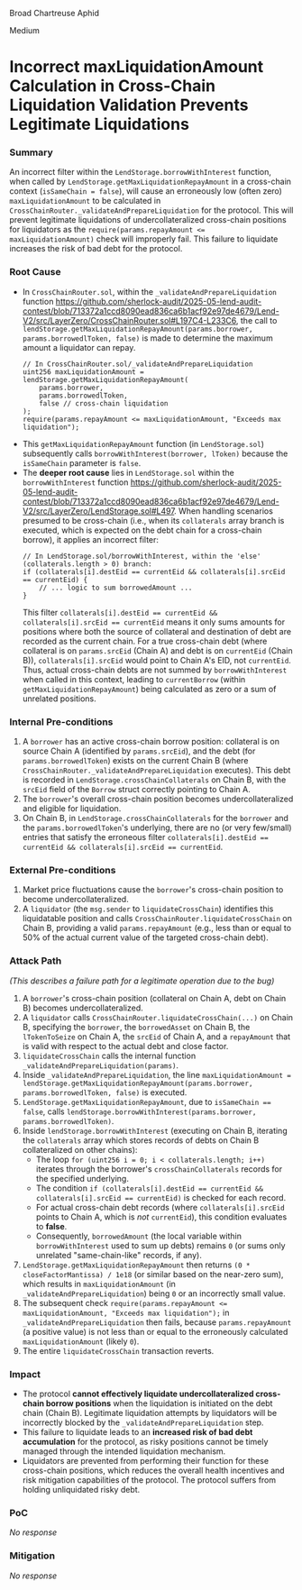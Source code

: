 Broad Chartreuse Aphid

Medium

# Incorrect maxLiquidationAmount Calculation in Cross-Chain Liquidation Validation Prevents Legitimate Liquidations

### Summary

An incorrect filter within the `LendStorage.borrowWithInterest` function, when called by `LendStorage.getMaxLiquidationRepayAmount` in a cross-chain context (`isSameChain = false`), will cause an erroneously low (often zero) `maxLiquidationAmount` to be calculated in `CrossChainRouter._validateAndPrepareLiquidation` for the protocol. This will prevent legitimate liquidations of undercollateralized cross-chain positions for liquidators as the `require(params.repayAmount <= maxLiquidationAmount)` check will improperly fail. This failure to liquidate increases the risk of bad debt for the protocol.


### Root Cause

- In `CrossChainRouter.sol`, within the `_validateAndPrepareLiquidation` function https://github.com/sherlock-audit/2025-05-lend-audit-contest/blob/713372a1ccd8090ead836ca6b1acf92e97de4679/Lend-V2/src/LayerZero/CrossChainRouter.sol#L197C4-L233C6, the call to `lendStorage.getMaxLiquidationRepayAmount(params.borrower, params.borrowedlToken, false)` is made to determine the maximum amount a liquidator can repay.
    ```Solidity
    // In CrossChainRouter.sol/_validateAndPrepareLiquidation
    uint256 maxLiquidationAmount = lendStorage.getMaxLiquidationRepayAmount(
        params.borrower,
        params.borrowedlToken,
        false // cross-chain liquidation
    );
    require(params.repayAmount <= maxLiquidationAmount, "Exceeds max liquidation");
    ```
- This `getMaxLiquidationRepayAmount` function (in `LendStorage.sol`) subsequently calls `borrowWithInterest(borrower, lToken)` because the `isSameChain` parameter is `false`.
- The **deeper root cause** lies in `LendStorage.sol` within the `borrowWithInterest` function https://github.com/sherlock-audit/2025-05-lend-audit-contest/blob/713372a1ccd8090ead836ca6b1acf92e97de4679/Lend-V2/src/LayerZero/LendStorage.sol#L497. When handling scenarios presumed to be cross-chain (i.e., when its `collaterals` array branch is executed, which is expected on the debt chain for a cross-chain borrow), it applies an incorrect filter:
    ```Solidity
    // In LendStorage.sol/borrowWithInterest, within the 'else' (collaterals.length > 0) branch:
    if (collaterals[i].destEid == currentEid && collaterals[i].srcEid == currentEid) {
        // ... logic to sum borrowedAmount ...
    }
    ```
    This filter `collaterals[i].destEid == currentEid && collaterals[i].srcEid == currentEid` means it only sums amounts for positions where both the source of collateral and destination of debt are recorded as the current chain. For a true cross-chain debt (where collateral is on `params.srcEid` (Chain A) and debt is on `currentEid` (Chain B)), `collaterals[i].srcEid` would point to Chain A's EID, not `currentEid`. Thus, actual cross-chain debts are not summed by `borrowWithInterest` when called in this context, leading to `currentBorrow` (within `getMaxLiquidationRepayAmount`) being calculated as zero or a sum of unrelated positions.


### Internal Pre-conditions

1.  A `borrower` has an active cross-chain borrow position: collateral is on source Chain A (identified by `params.srcEid`), and the debt (for `params.borrowedlToken`) exists on the current Chain B (where `CrossChainRouter._validateAndPrepareLiquidation` executes). This debt is recorded in `LendStorage.crossChainCollaterals` on Chain B, with the `srcEid` field of the `Borrow` struct correctly pointing to Chain A.
2.  The `borrower`'s overall cross-chain position becomes undercollateralized and eligible for liquidation.
3.  On Chain B, in `LendStorage.crossChainCollaterals` for the `borrower` and the `params.borrowedlToken`'s underlying, there are no (or very few/small) entries that satisfy the erroneous filter `collaterals[i].destEid == currentEid && collaterals[i].srcEid == currentEid`.


### External Pre-conditions

1.  Market price fluctuations cause the `borrower`'s cross-chain position to become undercollateralized.
2.  A `liquidator` (the `msg.sender` to `liquidateCrossChain`) identifies this liquidatable position and calls `CrossChainRouter.liquidateCrossChain` on Chain B, providing a valid `params.repayAmount` (e.g., less than or equal to 50% of the actual current value of the targeted cross-chain debt).


### Attack Path

*(This describes a failure path for a legitimate operation due to the bug)*
1.  A `borrower`'s cross-chain position (collateral on Chain A, debt on Chain B) becomes undercollateralized.
2.  A `liquidator` calls `CrossChainRouter.liquidateCrossChain(...)` on Chain B, specifying the `borrower`, the `borrowedAsset` on Chain B, the `lTokenToSeize` on Chain A, the `srcEid` of Chain A, and a `repayAmount` that is valid with respect to the actual debt and close factor.
3.  `liquidateCrossChain` calls the internal function `_validateAndPrepareLiquidation(params)`.
4.  Inside `_validateAndPrepareLiquidation`, the line `maxLiquidationAmount = lendStorage.getMaxLiquidationRepayAmount(params.borrower, params.borrowedlToken, false)` is executed.
5.  `LendStorage.getMaxLiquidationRepayAmount`, due to `isSameChain == false`, calls `lendStorage.borrowWithInterest(params.borrower, params.borrowedlToken)`.
6.  Inside `lendStorage.borrowWithInterest` (executing on Chain B, iterating the `collaterals` array which stores records of debts on Chain B collateralized on other chains):
    * The loop `for (uint256 i = 0; i < collaterals.length; i++)` iterates through the borrower's `crossChainCollaterals` records for the specified underlying.
    * The condition `if (collaterals[i].destEid == currentEid && collaterals[i].srcEid == currentEid)` is checked for each record.
    * For actual cross-chain debt records (where `collaterals[i].srcEid` points to Chain A, which is *not* `currentEid`), this condition evaluates to **false**.
    * Consequently, `borrowedAmount` (the local variable within `borrowWithInterest` used to sum up debts) remains `0` (or sums only unrelated "same-chain-like" records, if any).
7.  `LendStorage.getMaxLiquidationRepayAmount` then returns `(0 * closeFactorMantissa) / 1e18` (or similar based on the near-zero sum), which results in `maxLiquidationAmount` (in `_validateAndPrepareLiquidation`) being `0` or an incorrectly small value.
8.  The subsequent check `require(params.repayAmount <= maxLiquidationAmount, "Exceeds max liquidation");` in `_validateAndPrepareLiquidation` then fails, because `params.repayAmount` (a positive value) is not less than or equal to the erroneously calculated `maxLiquidationAmount` (likely `0`).
9.  The entire `liquidateCrossChain` transaction reverts.


### Impact

* The protocol **cannot effectively liquidate undercollateralized cross-chain borrow positions** when the liquidation is initiated on the debt chain (Chain B). Legitimate liquidation attempts by liquidators will be incorrectly blocked by the `_validateAndPrepareLiquidation` step.
* This failure to liquidate leads to an **increased risk of bad debt accumulation** for the protocol, as risky positions cannot be timely managed through the intended liquidation mechanism.
* Liquidators are prevented from performing their function for these cross-chain positions, which reduces the overall health incentives and risk mitigation capabilities of the protocol. The protocol suffers from holding unliquidated risky debt.


### PoC

_No response_

### Mitigation

_No response_